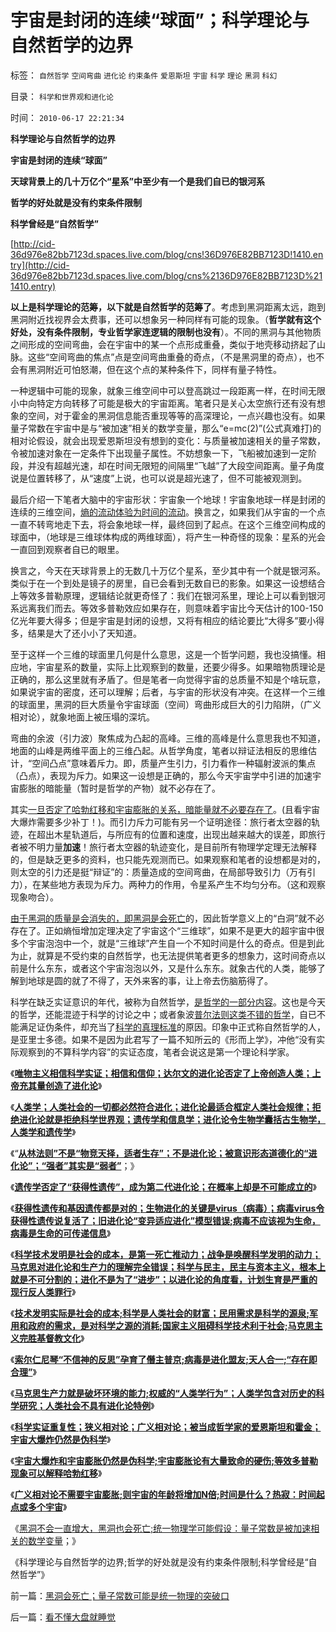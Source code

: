 # 宇宙是封闭的连续“球面”；科学理论与自然哲学的边界

标签： `自然哲学` `空间弯曲` `进化论` `约束条件` `爱恩斯坦` `宇宙` `科学` `理论` `黑洞` `科幻` 

目录： `科学和世界观和进化论`

时间： `2010-06-17 22:21:34`

**科学理论与自然哲学的边界**

**宇宙是封闭的连续“球面”**

**天球背景上的几十万亿个“星系”中至少有一个是我们自已的银河系**

**哲学的好处就是没有约束条件限制**

**科学曾经是“自然哲学”**

[http://cid-36d976e82bb7123d.spaces.live.com/blog/cns!36D976E82BB7123D!1410.entry](http://cid-36d976e82bb7123d.spaces.live.com/blog/cns%2136D976E82BB7123D%211410.entry)

**以上是科学理论的范筹，以下就是自然哲学的范筹了**。考虑到黑洞距离太远，跑到黑洞附近找视界会太费事，还可以想象另一种同样有可能的现象。（**哲学就有这个好处，没有条件限制，专业哲学家连逻辑的限制也没有**）。不同的黑洞与其他物质之间形成的空间弯曲，会在宇宙中的某一个点形成重叠，类似于地壳移动挤起了山脉。这些“空间弯曲的焦点”点是空间弯曲重叠的奇点，（不是黑洞里的奇点），也不会有黑洞附近可怕怒潮，但在这个点的某种条件下，同样有量子特性。

一种逻辑中可能的现象，就象三维空间中可以登高跳过一段距离一样，在时间无限小中向特定方向转移了可能是极大的宇宙距离。笔者只是关心太空旅行还有没有想象的空间，对于霍金的黑洞信息能否重现等等的高深理论，一点兴趣也没有。如果量子常数在宇宙中是与“被加速”相关的数学变量，那么“e=mc(2)”(公式真难打)的相对论假设，就会出现爱恩斯坦没有想到的变化：与质量被加速相关的量子常数，令被加速对象在一定条件下出现量子属性。不妨想象一下，飞船被加速到一定阶段，并没有超越光速，却在时间无限短的间隔里“飞越”了大段空间距离。量子角度说是位置转移了，从“速度”上说，也可以说是超光速了，但不可能被观测到。

最后介绍一下笔者大脑中的宇宙形状：宇宙象一个地球！宇宙象地球一样是封闭的连续的三维空间，[熵的流动体验为时间的流动](../../../2010/6/16/宇宙不需要迅速膨胀；宇宙年龄长N倍；时间是什么？.md)。换言之，如果我们从宇宙的一个点一直不转弯地走下去，将会象地球一样，最终回到了起点。在这个三维空间构成的球面中，（地球是三维球体构成的两维球面），将产生一种奇怪的现象：星系的光会一直回到观察者自已的眼里。

换言之，今天在天球背景上的无数几十万亿个星系，至少其中有一个就是银河系。类似于在一个到处是镜子的房里，自已会看到无数自已的影象。如果这一设想结合上等效多普勒原理，逻辑结论就更奇怪了：我们在银河系里，理论上可以看到银河系远离我们而去。等效多普勒效应如果存在，则意味着宇宙比今天估计的100-150亿光年要大得多；但是宇宙是封闭的设想，又将有相应的结论要比“大得多”要小得多，结果是大了还小小了天知道。

至于这样一个三维的球面里几何是什么意思，这是一个哲学问题，我也没搞懂。相应地，宇宙星系的数量，实际上比观察到的数量，还要少得多。如果暗物质理论是正确的，那么这里就有矛盾了。但是笔者一向觉得宇宙的总质量不知是个啥玩意，如果说宇宙的密度，还可以理解；后者，与宇宙的形状没有冲突。在这样一个三维的球面里，黑洞的巨大质量令宇宙球面（空间）弯曲形成巨大的引力陷阱，（广义相对论），就象地面上被压塌的深坑。

弯曲的余波（引力波）聚焦成为凸起的高峰。三维的高峰是什么意思我也不知道，地面的山峰是两维平面上的三维凸起。从哲学角度，笔者以辩证法相反的思维估计，“空间凸点”意味着斥力。即，质量产生引力，引力看作一种辐射波派的集点（凸点），表现为斥力。如果这一设想是正确的，那么今天宇宙学中引进的加速宇宙膨胀的暗能量（暂时是哲学的产物）就不必存在了。

其实[一旦否定了哈勃红移和宇宙膨胀的关系，暗能量就不必要存在了](../../../2010/6/16/等效多普勒-引力红移可以解释哈勃红移.md)。(且看宇宙大爆炸需要多少补丁！)。而引力斥力可能有另一个证明途径：旅行者太空器的轨迹，在超出木星轨道后，与所应有的位置和速度，出现出越来越大的误差，即旅行者被不明力量**加速**！旅行者太空器的轨迹变化，是目前所有物理学定理无法解释的，但是缺乏更多的资料，也只能先观测而已。如果观察和笔者的设想都是对的，则太空的引力还是挺“辩证”的：质量造成的空间弯曲，在局部导致引力（万有引力），在某些地方表现为斥力。两种力的作用，令星系产生不均匀分布。（这和观察现象吻合）。

[由于黑洞的质量是会消失的，即黑洞是会死亡](../../../2010/6/17/黑洞会死亡；量子常数可能是统一物理的突破口.md)的，因此哲学意义上的“白洞”就不必存在了。正如熵恒增加定理决定了宇宙这个“三维球”，如果不是更大的超宇宙中很多个宇宙泡泡中一个，就是“三维球”产生自一个不知时间是什么的奇点。但是到此为止，就算是不受约束的自然哲学，也无法提供笔者更多的想象力，这时间奇点以前是什么东东，或者这个宇宙泡泡以外，又是什么东东。就象古代的人类，能够了解到地球是圆的就了不得了，天外来客的事，让上帝去伤脑筋得了。

科学在缺乏实证意识的年代，被称为自然哲学，[是哲学的一部分内容](../../../2009/11/27/科学不是哲学，不缺哲学理论的中国缺什么？.md)。这也是今天的哲学，还能混迹于科学的讨论之中；或者象波[普尔法则这类不错的哲学](../../../2010/6/11/“天无二日，法无二纲”波普尔法则的弱点.md)，自已不能满足证伪条件，却充当了[科学的真理标准](../../../2009/12/4/科学的真理标准和绝对的“真理标准”.md)的原因。印象中正式称自然哲学的人，是亚里士多德。如果不是因为此君写了一篇不知所云的《形而上学》，冲他“没有实际观察到的不算科学内容”的实证态度，笔者会说这是第一个理论科学家。

《[**唯物主义相信科学实证；相信和信仰；达尔文的进化论否定了上帝创造人类；上帝充其量创造了进化论**](../../../2010/6/13/唯物者信仰的不是科学.md)》

《[**人类学；人类社会的一切都必然符合进化；进化论最适合框定人类社会规律；拒绝进化论就是拒绝科学世界观；遗传学和信息学；进化论令生物学囊括古生物学，人类学和遗传学**](../../../2010/6/13/进化论本身也在“进化”；人类学.md)》

《“[**从林法则”不是“物竞天择，适者生存”；不是进化论；被意识形态道德化的“进化论”；“强者”其实是“弱者”**](../../../2010/6/13/“从林法则”不是“物竞天择，适者生存”;不是进化论.md)；》

《[**遗传学否定了“获得性遗传”，成为第二代进化论；在概率上却是不可能成立的**](../../../2010/6/14/获得性遗传；第二代进化论在概率上不可能成立.md)》

《[**获得性遗传和基因遗传都是对的；生物进化的关键是virus（病毒）；病毒virus令获得性遗传说复活了；旧进化论“变异适应进化”模型错误;病毒不应该视为生命，病毒是生命的可传递信息**](../../../2010/6/14/没有病毒就没有生命的进化.md)》

《[**科学技术发明是社会的成本，是第一死亡推动力；战争是唤醒科学发明的动力；马克思对进化论和生产力的理解完全错误；科学与民主，民主与资本主义，根本上就是不可分割的；进化不是为了“进步”；以进化论的角度看，计划生育是严重的现行反人类罪行**](../../../2010/6/14/科学技术发明是第一自杀推动力.md)》

《[**技术发明实际是社会的成本;科学是人类社会的财富；民用需求是科学的源泉;军用和政府的需求，是对科学之源的消耗;国家主义阻碍科学技术利于社会;马克思主义完胜基督教文化**](../../../2010/6/15/技术发明是人类社会的成本；马克思主义完胜基督教文化.md)》

《[**索尔仁尼琴“不信神的反思”孕育了僭主普京;病毒是进化盟友;天人合一;“存在即合理”**](../../../2010/6/15/进化论天人必然合一存在必然合理.md)》

《[**马克思生产力就是破坏环境的能力;权威的“人类学行为”；人类学包含对历史的科学研究；人类社会不具有进化论特例**](../../../2010/6/15/马克思生产力观即尽量破坏环境不求回报.md)》

《[**科学实证重复性；狭义相对论；广义相对论；被当成哲学家的爱恩斯坦和霍金；宇宙大爆炸仍然是伪科学**](../../../2010/6/16/宇宙大爆炸是伪科学的科学理论.md)》

《[**宇宙大爆炸和宇宙膨胀仍然是伪科学;宇宙膨胀论有大量致命的硬伤;等效多普勒现象可以解释哈勃红移**](../../../2010/6/16/等效多普勒-引力红移可以解释哈勃红移.md)》

《[**广义相对论不需要宇宙膨胀;则宇宙的年龄将增加N倍;时间是什么？热寂：时间起点或多个宇宙**](../../../2010/6/16/宇宙不需要迅速膨胀；宇宙年龄长N倍；时间是什么？.md)》

《[黑洞不会一直增大，黑洞也会死亡;统一物理学可能假设：量子常数是被加速相关的数学变量](../../../2010/6/17/黑洞会死亡；量子常数可能是统一物理的突破口.md)；》

《科学理论与自然哲学的边界;哲学的好处就是没有约束条件限制;科学曾经是“自然哲学”》



前一篇：[黑洞会死亡；量子常数可能是统一物理的突破口](../../../2010/6/17/黑洞会死亡；量子常数可能是统一物理的突破口.md)

后一篇：[看不懂大盘就睡觉](../../../2010/6/18/看不懂大盘就睡觉.md)